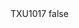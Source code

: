 <?xml version="1.0" encoding="UTF-8"?>
<CustomMetadata xmlns="http://soap.sforce.com/2006/04/metadata">
    <label>TXU1017</label>
    <protected>false</protected>
</CustomMetadata>
